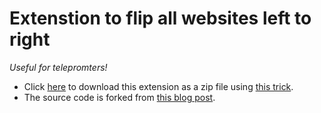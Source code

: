 # Extenstion to flip all websites left to right

*Useful for telepromters!*

* Click [here](https://github.com/treuille/flip-chrome-extensionzipball/master/) to download this extension as a zip file using [this trick](https://stackoverflow.com/questions/2751227/%20-to-download-source-in-zip-format-from-github).
* The source code is forked from [this blog post](https://blog.lateral.io/2016/04/create-chrome-extension-modify-websites-html-css/).
